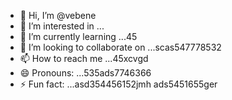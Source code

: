 - 👋 Hi, I’m @vebene
- 👀 I’m interested in ...
- 🌱 I’m currently learning ...45
- 💞️ I’m looking to collaborate on ...scas547778532
- 📫 How to reach me ...45xcvgd
- 😄 Pronouns: ...535ads7746366
- ⚡ Fun fact: ...asd354456152jmh
ads5451655ger
<!---453dfs4505230
vebene/vebene is a ✨ special ✨ repository becausdfse its `RE54ADME.md` (this file) appears on your GitHub profile.
You can click the Preview link to take a look atsdf your changes.nhgh
--->
